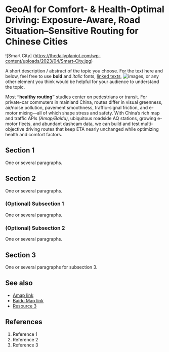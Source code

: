 # GeoAI for Comfort- & Health-Optimal Driving: Exposure-Aware, Road Situation–Sensitive Routing for Chinese Cities
![Smart City] (https://thedailyplaniot.com/wp-content/uploads/2023/04/Smart-City.jpg)

A short description / abstract of the topic you choose. For the text here and below, feel free to use **bold** and *italic* fonts, [linked texts](url),  ![images](url), or any other element you think would be helpful for your audience to understand the topic.

Most **“healthy routing”** studies center on pedestrians or transit. For private-car commuters in mainland China, routes differ in visual greenness, air/noise pollution, pavement smoothness, traffic-signal friction, and e-motor mixing—all of which shape stress and safety. With China’s rich map and traffic APIs *(Amap/Baidu)*, ubiquitous roadside AQ stations, growing e-motor fleets, and abundant dashcam data, we can build and test multi-objective driving routes that keep ETA nearly unchanged while optimizing health and comfort factors.


## Section 1
One or several paragraphs.

## Section 2
One or several paragraphs.
### (Optional) Subsection 1
One or several paragraphs.
### (Optional) Subsection 2
One or several paragraphs.

## Section 3
One or several paragraphs for subsection 3.

## See also
- [Amap link](https://www.amap.com)
- [Baidu Map link](https://map.baidu.com)
- [Resource 3](url)

## References
1. Reference 1
2. Reference 2
3. Reference 3